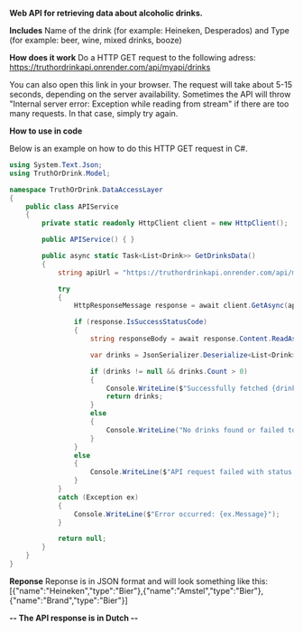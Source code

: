 **Web API for retrieving data about alcoholic drinks.**

**Includes**
Name of the drink (for example: Heineken, Desperados) and Type (for example: beer, wine, mixed drinks, booze)

**How does it work**
Do a HTTP GET request to the following adress: https://truthordrinkapi.onrender.com/api/myapi/drinks

You can also open this link in your browser. The request will take about 5-15 seconds, depending on the server availability.
Sometimes the API will throw "Internal server error: Exception while reading from stream" if there are too many requests. In that case, simply try again.

**How to use in code**

Below is an example on how to do this HTTP GET request in C#.

```csharp
using System.Text.Json;
using TruthOrDrink.Model;

namespace TruthOrDrink.DataAccessLayer
{
	public class APIService
	{
		private static readonly HttpClient client = new HttpClient();

		public APIService() { }

		public async static Task<List<Drink>> GetDrinksData()
		{
			string apiUrl = "https://truthordrinkapi.onrender.com/api/myapi/drinks";

			try
			{
				HttpResponseMessage response = await client.GetAsync(apiUrl);

				if (response.IsSuccessStatusCode)
				{
					string responseBody = await response.Content.ReadAsStringAsync();

					var drinks = JsonSerializer.Deserialize<List<Drink>>(responseBody);

					if (drinks != null && drinks.Count > 0)
					{
						Console.WriteLine($"Successfully fetched {drinks.Count} drinks.");
						return drinks;
					}
					else
					{
						Console.WriteLine("No drinks found or failed to deserialize.");
					}
				}
				else
				{
					Console.WriteLine($"API request failed with status code: {response.StatusCode}");
				}
			}
			catch (Exception ex)
			{
				Console.WriteLine($"Error occurred: {ex.Message}");
			}

			return null;
		}
	}
}
```

**Reponse**
Reponse is in JSON format and will look something like this:
[{"name":"Heineken","type":"Bier"},{"name":"Amstel","type":"Bier"},{"name":"Brand","type":"Bier"}]

**-- The API response is in Dutch --**
